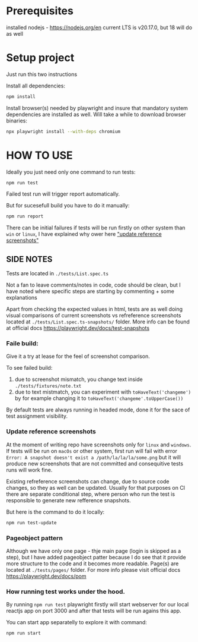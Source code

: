 # Prerequisites

installed nodejs - https://nodejs.org/en current LTS is v20.17.0, but 18 will do as well

# Setup project

Just run this two instructions

Install all dependencies:

```bash
npm install
```

Install browser(s) needed by playwright and insure that mandatory system dependencies are installed as well. Will take a while to download browser binaries:

```bash
npx playwright install --with-deps chromium
```

# HOW TO USE

Ideally you just need only one command to run tests:

```bash
npm run test
```

Failed test run will trigger report automatically.

But for sucesefull build you have to do it manually:

```bash
npm run report
```

There can be initial failures if tests will be run firstly on other system than `win` or `linux`, I have explained why ower here ["update reference screenshots"](#update-reference-screenshots)

## SIDE NOTES

Tests are located in `./tests/List.spec.ts`

Not a fan to leave comments/notes in code, code should be clean, but I have noted where specific steps are starting by commenting + some explanations

Apart from checking the expected values in html, tests are as well doing visual comparisons of current screenshots vs refreference screenshots located at `./tests/List.spec.ts-snapshots/` folder.
More info can be found at official docs https://playwright.dev/docs/test-snapshots

### Faile build:

Give it a try at lease for the feel of screenshot comparison.

To see failed build:

1. due to screenshot mismatch, you change text inside `./tests/fixtures/note.txt`
2. due to text mistmatch, you can experiment with `toHaveText('changeme')` by for example changing it to `toHaveText('changeme'.toUpperCase())`

By default tests are always running in headed mode, done it for the sace of test assignment visibility.

### <a name="update-reference-screenshots"></a> Update reference screenshots

At the moment of writing repo have screenshots only for `linux` and `windows`. If tests will be run on `macOs` or other system, first run will fail with error `Error: A snapshot doesn't exist a /path/la/la/la/some.png` but it will produce new screenshots that are not committed and consequitive tests runs will work fine.

Existing refreference screenshots can change, due to source code changes, so they as well can be updated. Usually for that purposes on CI there are separate conditional step, where person who run the test is responsible to generate new refference snapshots.

But here is the command to do it locally:

```bash
npm run test-update
```

### Pageobject pattern

Although we have only one page - thje main page (login is skipped as a step), but I have added pageobject patter because I do see that it provide more structure to the code and it becomes more readable. Page(s) are located at `./tests/pages/` folder. For more info please visit official docs https://playwright.dev/docs/pom

### How running test works under the hood.

By running `npm run test` playwright firstly will start webserver for our local reactjs app on port 3000 and after that tests will be run agains this app.

You can start app separatelly to explore it with command:

```bash
npm run start
```
